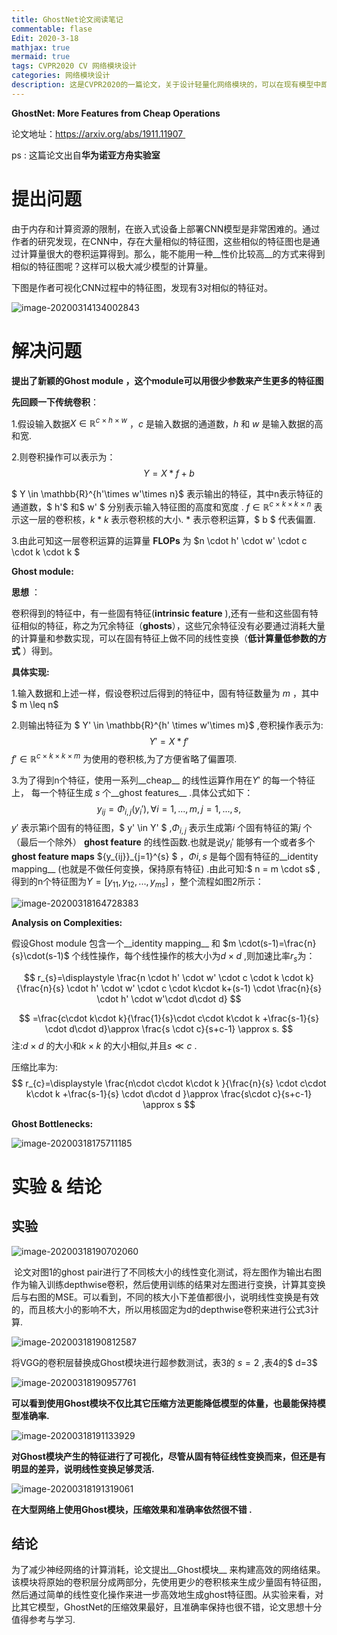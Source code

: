```yaml
---
title: GhostNet论文阅读笔记
commentable: flase
Edit: 2020-3-18
mathjax: true
mermaid: true
tags: CVPR2020 CV 网络模块设计
categories: 网络模块设计
description: 这是CVPR2020的一篇论文，关于设计轻量化网络模块的，可以在现有模型中即插即用。like a [link](https://code-conquer.github.io).
---
```


**GhostNet: More Features from Cheap Operations**

论文地址：<a href="https://arxiv.org/abs/1911.11907">https://arxiv.org/abs/1911.11907 </a>

ps : 这篇论文出自**华为诺亚方舟实验室**

# 提出问题

由于内存和计算资源的限制，在嵌入式设备上部署CNN模型是非常困难的。通过作者的研究发现，在CNN中，存在大量相似的特征图，这些相似的特征图也是通过计算量很大的卷积运算得到。那么，能不能用一种__性价比较高__的方式来得到相似的特征图呢？这样可以极大减少模型的计算量。

下图是作者可视化CNN过程中的特征图，发现有3对相似的特征对。

![image-20200314134002843](C:\Users\6\AppData\Roaming\Typora\typora-user-images\image-20200314134002843.png)



# 解决问题 

__提出了新颖的Ghost module ，这个module可以用很少参数来产生更多的特征图__

__先回顾一下传统卷积__：

1.假设输入数据$X\in \mathbb{R}^{c\times h\times w}$ ，$c$ 是输入数据的通道数，$h$ 和 $w$ 是输入数据的高和宽.

2.则卷积操作可以表示为：
$$
Y=X*f+b
$$

$ Y \in \mathbb{R}^{h'\times w'\times n}$ 表示输出的特征，其中n表示特征的通道数，$ h'$ 和$ w' $ 分别表示输入特征图的高度和宽度 . $f \in \mathbb{R}^{c \times k\times k \times n}$ 表示这一层的卷积核，$k*k$ 表示卷积核的大小.  $*$ 表示卷积运算，$ b $  代表偏置.

3.由此可知这一层卷积运算的运算量 __FLOPs__   为 $n \cdot h' \cdot w' \cdot c \cdot k \cdot k $ 



__Ghost module:__

__思想__ ：

卷积得到的特征中，有一些固有特征(__intrinsic feature__ ),还有一些和这些固有特征相似的特征，称之为冗余特征（__ghosts__），这些冗余特征没有必要通过消耗大量的计算量和参数实现，可以在固有特征上做不同的线性变换（__低计算量低参数的方式__ ）得到。

__具体实现:__ 

1.输入数据和上述一样，假设卷积过后得到的特征中，固有特征数量为 $m$ ，其中 $ m \leq n$  

2.则输出特征为 $ Y' \in  \mathbb{R}^{h' \times w'\times m}$  ,卷积操作表示为: 
$$
Y' = X * f'
$$
$f' \in \mathbb{R}^{c \times k \times k \times m}$ 为使用的卷积核,为了方便省略了偏置项.

3.为了得到n个特征，使用一系列__cheap__ 的线性运算作用在$Y'$ 的每一个特征上， 每一个特征生成 $s$ 个__ghost features__ .具体公式如下：
$$
y_{ij} = \Phi_{i,j}(y_{i}'), \forall i =1,...,m,  j=1,...,s,
$$
$y'$ 表示第i个固有的特征图，$ y' \in Y' $ ,$\Phi_{i,j}$ 表示生成第$i$ 个固有特征的第$j$ 个（最后一个除外） __ghost feature__ 的线性函数.也就是说$y_i'$ 能够有一个或者多个 __ghost feature maps__  $\{y_{ij}\}_{j=1}^{s} $ ，$\Phi{i,s}$ 是每个固有特征的__identity mapping__ (也就是不做任何变换，保持原有特征) .由此可知:$ n = m \cdot s$ ,得到的n个特征图为$Y = [y_{11},y_{12},...,y_{ms}]$ ，整个流程如图2所示：

![image-20200318164728383](C:\Users\6\AppData\Roaming\Typora\typora-user-images\image-20200318164728383.png)



__Analysis on Complexities:__ 

假设Ghost module 包含一个__identity mapping__ 和 $m \cdot(s-1)=\frac{n}{s}\cdot(s-1)$  个线性操作，每个线性操作的核大小为$d \times d$ ,则加速比率$r_s$为：

$$
r_{s}=\displaystyle \frac{n \cdot h' \cdot w' \cdot c \cdot k \cdot k}{\frac{n}{s} \cdot h' \cdot w' \cdot c \cdot k\cdot k+(s-1) \cdot \frac{n}{s} \cdot h' \cdot w'\cdot d\cdot d}
$$

$$
=\frac{c\cdot k\cdot k}{\frac{1}{s}\cdot c\cdot k\cdot k +\frac{s-1}{s} \cdot d\cdot d}\approx \frac{s \cdot c}{s+c-1} \approx s.
$$
注:$d \times d$ 的大小和$k \times k$  的大小相似,并且$s \ll c$ .

压缩比率为:
$$
r_{c}=\displaystyle \frac{n\cdot c\cdot k\cdot k }{\frac{n}{s} \cdot c\cdot k\cdot k +\frac{s-1}{s} \cdot d\cdot d }\approx \frac{s\cdot c}{s+c-1} \approx s
$$


__Ghost Bottlenecks:__

![image-20200318175711185](C:\Users\6\AppData\Roaming\Typora\typora-user-images\image-20200318175711185.png)



# 实验 & 结论

## 实验 

![image-20200318190702060](C:\Users\6\AppData\Roaming\Typora\typora-user-images\image-20200318190702060.png)

​       论文对图1的ghost pair进行了不同核大小的线性变化测试，将左图作为输出右图作为输入训练depthwise卷积，然后使用训练的结果对左图进行变换，计算其变换后与右图的MSE。可以看到，不同的核大小下差值都很小，说明线性变换是有效的，而且核大小的影响不大，所以用核固定为d的depthwise卷积来进行公式3计算.

![image-20200318190812587](C:\Users\6\AppData\Roaming\Typora\typora-user-images\image-20200318190812587.png)

将VGG的卷积层替换成Ghost模块进行超参数测试，表3的 $s=2$  ,表4的$ d=3$ 

![image-20200318190957761](C:\Users\6\AppData\Roaming\Typora\typora-user-images\image-20200318190957761.png)

__可以看到使用Ghost模块不仅比其它压缩方法更能降低模型的体量，也最能保持模型准确率.__

![image-20200318191133929](C:\Users\6\AppData\Roaming\Typora\typora-user-images\image-20200318191133929.png)

 __对Ghost模块产生的特征进行了可视化，尽管从固有特征线性变换而来，但还是有明显的差异，说明线性变换足够灵活.__ 

![image-20200318191319061](C:\Users\6\AppData\Roaming\Typora\typora-user-images\image-20200318191319061.png)

**在大型网络上使用Ghost模块，压缩效果和准确率依然很不错 .**



## 结论

为了减少神经网络的计算消耗，论文提出__Ghost模块__ 来构建高效的网络结果。该模块将原始的卷积层分成两部分，先使用更少的卷积核来生成少量固有特征图，然后通过简单的线性变化操作来进一步高效地生成ghost特征图。从实验来看，对比其它模型，GhostNet的压缩效果最好，且准确率保持也很不错，论文思想十分值得参考与学习.